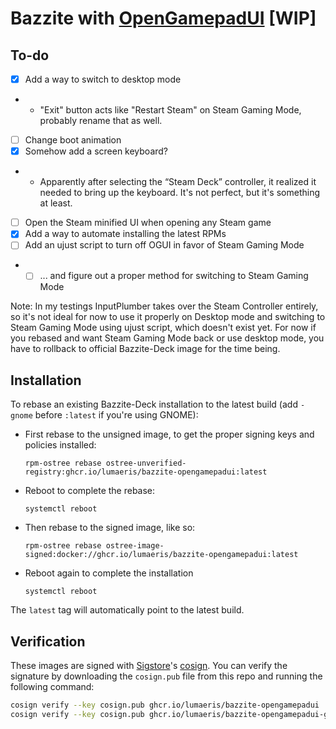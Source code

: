 # Bazzite with [OpenGamepadUI](https://github.com/ShadowBlip/OpenGamepadUI) [WIP]

## To-do

* [x] Add a way to switch to desktop mode
* * "Exit" button acts like "Restart Steam" on Steam Gaming Mode, probably rename that as well.
* [ ] Change boot animation
* [x] Somehow add a screen keyboard?
* * Apparently after selecting the “Steam Deck” controller, it realized it needed to bring up the keyboard. It's not perfect, but it's something at least.
* [ ] Open the Steam minified UI when opening any Steam game
* [x] Add a way to automate installing the latest RPMs
* [ ] Add an ujust script to turn off OGUI in favor of Steam Gaming Mode
* * [ ] ... and figure out a proper method for switching to Steam Gaming Mode

Note: In my testings InputPlumber takes over the Steam Controller entirely, so it's not ideal for now to use it properly on Desktop mode and switching to Steam Gaming Mode using ujust script, which doesn't exist yet. For now if you rebased and want Steam Gaming Mode back or use desktop mode, you have to rollback to official Bazzite-Deck image for the time being.

## Installation

To rebase an existing Bazzite-Deck installation to the latest build (add `-gnome` before `:latest` if you're using GNOME):

- First rebase to the unsigned image, to get the proper signing keys and policies installed:
  ```
  rpm-ostree rebase ostree-unverified-registry:ghcr.io/lumaeris/bazzite-opengamepadui:latest
  ```
- Reboot to complete the rebase:
  ```
  systemctl reboot
  ```
- Then rebase to the signed image, like so:
  ```
  rpm-ostree rebase ostree-image-signed:docker://ghcr.io/lumaeris/bazzite-opengamepadui:latest
  ```
- Reboot again to complete the installation
  ```
  systemctl reboot
  ```

The `latest` tag will automatically point to the latest build.

## Verification

These images are signed with [Sigstore](https://www.sigstore.dev/)'s [cosign](https://github.com/sigstore/cosign). You can verify the signature by downloading the `cosign.pub` file from this repo and running the following command:

```bash
cosign verify --key cosign.pub ghcr.io/lumaeris/bazzite-opengamepadui
cosign verify --key cosign.pub ghcr.io/lumaeris/bazzite-opengamepadui-gnome
```
